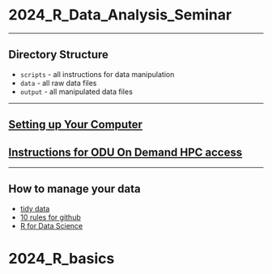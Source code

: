 # 2024_R_Data_Analysis_Seminar

---

## Directory Structure

* `scripts` - all instructions for data manipulation
* `data` - all raw data files
* `output` - all manipulated data files

---

## [Setting up Your Computer](https://github.com/DGauthierLab/how_to.git)

## [Instructions for ODU On Demand HPC access](https://wiki.hpc.odu.edu/en/open-ondemand)


---

## How to manage your data

* [tidy data](https://vita.had.co.nz/papers/tidy-data.pdf)
* [10 rules for github](https://journals.plos.org/ploscompbiol/article?id=10.1371/journal.pcbi.1004947)
* [R for Data Science](https://r4ds.hadley.nz/)
# 2024_R_basics
